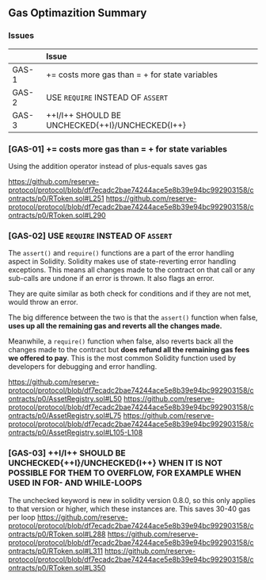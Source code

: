 ## Gas Optimazition Summary

### Issues

|       | Issue                                    |
| ----- | :--------------------------------------- |
| GAS-1 | <x> += <y> costs more gas than <x> = <x> + <y> for state variables |
| GAS-2 | USE `REQUIRE` INSTEAD OF `ASSERT`        |
| GAS-3 |  ++I/I++ SHOULD BE UNCHECKED{++I}/UNCHECKED{I++} |

### [GAS-01]<x> += <y> costs more gas than <x> = <x> + <y> for state variables      
Using the addition operator instead of plus-equals saves gas

https://github.com/reserve-protocol/protocol/blob/df7ecadc2bae74244ace5e8b39e94bc992903158/contracts/p0/RToken.sol#L251
https://github.com/reserve-protocol/protocol/blob/df7ecadc2bae74244ace5e8b39e94bc992903158/contracts/p0/RToken.sol#L290




### [GAS-02] USE `REQUIRE` INSTEAD OF `ASSERT`

The `assert()` and `require()` functions are a part of the error handling aspect in Solidity. Solidity makes use of state-reverting error handling exceptions. This means all changes made to the contract on that call or any sub-calls are undone if an error is thrown. It also flags an error.

They are quite similar as both check for conditions and if they are not met, would throw an error.

The big difference between the two is that the `assert()` function when false, **uses up all the remaining gas and reverts all the changes made.**

Meanwhile, a `require()` function when false, also reverts back all the changes made to the contract but **does refund all the remaining gas fees we offered to pay**. This is the most common Solidity function used by developers for debugging and error handling.


https://github.com/reserve-protocol/protocol/blob/df7ecadc2bae74244ace5e8b39e94bc992903158/contracts/p0/AssetRegistry.sol#L50
https://github.com/reserve-protocol/protocol/blob/df7ecadc2bae74244ace5e8b39e94bc992903158/contracts/p0/AssetRegistry.sol#L75
https://github.com/reserve-protocol/protocol/blob/df7ecadc2bae74244ace5e8b39e94bc992903158/contracts/p0/AssetRegistry.sol#L105-L108


### [GAS-03]  ++I/I++ SHOULD BE UNCHECKED{++I}/UNCHECKED{I++} WHEN IT IS NOT POSSIBLE FOR THEM TO OVERFLOW, FOR EXAMPLE WHEN USED IN FOR- AND WHILE-LOOPS
The unchecked keyword is new in solidity version 0.8.0, so this only applies to that version or higher, which these instances are. This saves 30-40 gas per loop
https://github.com/reserve-protocol/protocol/blob/df7ecadc2bae74244ace5e8b39e94bc992903158/contracts/p0/RToken.sol#L288
https://github.com/reserve-protocol/protocol/blob/df7ecadc2bae74244ace5e8b39e94bc992903158/contracts/p0/RToken.sol#L311
https://github.com/reserve-protocol/protocol/blob/df7ecadc2bae74244ace5e8b39e94bc992903158/contracts/p0/RToken.sol#L350